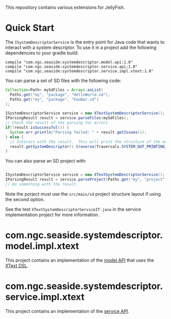 This repository contains various extensions for JellyFish.

# Quick Start
The `ISystemDescriptorService` is the entry point for Java code that wants to interact with a system descriptor.  To use it in a project add the following dependencies to your gradle build:

```
compile "com.ngc.seaside:systemdescriptor.model.api:1.0"
compile "com.ngc.seaside:systemdescriptor.service.api:1.0"
compile "com.ngc.seaside:systemdescriptor.service.impl.xtext:1.0"
```

You can parse a set of SD files with the following code:

```java
Collection<Path> mySdFiles = Arrays.asList(
  Paths.get("my", "package", "HelloWorld.sd"),
  Paths.get("my", "package", "FooBar.sd")
);

ISystemDescriptorService service = new XTextSystemDescriptorService();
IParsingResult result = service.parseFiles(mySdFiles);
// Check the result of the parsing for errors
if(!result.isSuccessful()) {
  System.err.println("Parsing failed: " + result.getIssues());
} else {
  // Interact with the result.  This will print the structure of the model to stdout.
  result.getSystemDescriptor().traverse(Traversals.SYSTEM_OUT_PRINTING_VISITOR);
}
```

You can also parse an SD project with:

```java

ISystemDescriptorService service = new XTextSystemDescriptorService();
IParsingResult result = service.parseProject(Paths.get("my", "project"));
// Do something with the result.
```

Note the porject must use the `src/main/sd` project structure layout if using the second option.

See the test `XTextSystemDescriptorServiceIT.java` in the service implementation project for more information.

# com.ngc.seaside.systemdescriptor.model.impl.xtext
This project contains an implementation of the
[model API](https://github.ms.northgrum.com/CEACIDE/jellyfish-systemdescriptor-api) that uses the
[XText DSL](https://github.ms.northgrum.com/CEACIDE/jellyfish-systemdescriptor-dsl).  

# com.ngc.seaside.systemdescriptor.service.impl.xtext
This project contains an implementation of the [service API](https://github.ms.northgrum.com/CEACIDE/jellyfish-systemdescriptor-api).
